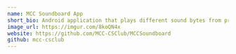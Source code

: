 ```yaml
---
name: MCC Soundboard App
short_bio: Android application that plays different sound bytes from professors at MiraCosta  
image_url: https://imgur.com/8koQN4x
website: https://github.com/MCC-CSClub/MCCSoundboard
github: mcc-csclub
---
```


